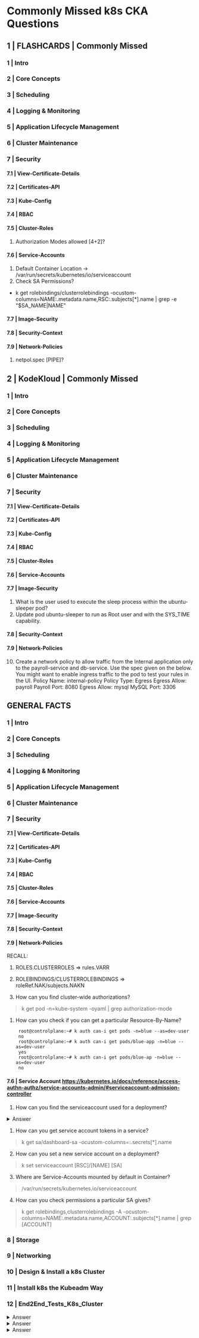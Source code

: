 # Commonly Missed k8s CKA Questions

## 1 | FLASHCARDS | Commonly Missed

### 1 | Intro
### 2 | Core Concepts
### 3 | Scheduling
### 4 | Logging & Monitoring
### 5 | Application Lifecycle Management
### 6 | Cluster Maintenance
### 7 | Security


#### 7.1 | View-Certificate-Details
#### 7.2 | Certificates-API
#### 7.3 | Kube-Config
#### 7.4 | RBAC
#### 7.5 | Cluster-Roles
1) Authorization Modes allowed [4+2]? 
#### 7.6 | Service-Accounts
1) Default Container Location -> /var/run/secrets/kubernetes/io/serviceaccount
2) Check SA Permissions? 
- k get rolebindings/clusterrolebindings -ocustom-columns=NAME:.metadata.name,RSC:.subjects[*].name | grep -e "$SA_NAME\|NAME" 
#### 7.7 | Image-Security

#### 7.8 | Security-Context
#### 7.9 | Network-Policies
1) netpol.spec [PIPE]? 





## 2 | KodeKloud | Commonly Missed

### 1 | Intro
### 2 | Core Concepts
### 3 | Scheduling
### 4 | Logging & Monitoring
### 5 | Application Lifecycle Management
### 6 | Cluster Maintenance
### 7 | Security


#### 7.1 | View-Certificate-Details
#### 7.2 | Certificates-API
#### 7.3 | Kube-Config
#### 7.4 | RBAC
#### 7.5 | Cluster-Roles
#### 7.6 | Service-Accounts
#### 7.7 | Image-Security
1) What is the user used to execute the sleep process within the ubuntu-sleeper pod?
5) Update pod ubuntu-sleeper to run as Root user and with the SYS_TIME capability.
#### 7.8 | Security-Context
#### 7.9 | Network-Policies
10) Create a network policy to allow traffic from the Internal application only to the payroll-service and db-service.
Use the spec given on the below. You might want to enable ingress traffic to the pod to test your rules in the UI.
Policy Name: internal-policy
Policy Type: Egress
Egress Allow: payroll
Payroll Port: 8080
Egress Allow: mysql
MySQL Port: 3306

## GENERAL FACTS

### 1 | Intro
### 2 | Core Concepts
### 3 | Scheduling
### 4 | Logging & Monitoring
### 5 | Application Lifecycle Management
### 6 | Cluster Maintenance
### 7 | Security


#### 7.1 | View-Certificate-Details
#### 7.2 | Certificates-API
#### 7.3 | Kube-Config
#### 7.4 | RBAC
#### 7.5 | Cluster-Roles
#### 7.6 | Service-Accounts
#### 7.7 | Image-Security
#### 7.8 | Security-Context
#### 7.9 | Network-Policies

RECALL:

1) ROLES.CLUSTERROLES => rules.VARR
2) ROLEBINDINGS/CLUSTERROLEBINDINGS => roleRef.NAK/subjects.NAKN


1) How can you find cluster-wide authorizations?
> k get pod -n=kube-system -oyaml | grep authorization-mode


1) How can you check if you can get a particular Resource-By-Name?

        root@controlplane:~# k auth can-i get pods -n=blue --as=dev-user
        no
        root@controlplane:~# k auth can-i get pods/blue-app -n=blue --as=dev-user
        yes
        root@controlplane:~# k auth can-i get pods/blue-ap -n=blue --as=dev-user
        no


#### 7.6 | Service Account  https://kubernetes.io/docs/reference/access-authn-authz/service-accounts-admin/#serviceaccount-admission-controller
1) How can you find the serviceaccount used for a deployment?

<details>
  <summary markdown="span">Answer</summary>

    Check the deployment's PODS (Not Deployment directly)

    controlplane $ k get deploy/web-dashboard -oyaml | grep service
    controlplane $ k get pod/web-dashboard-548dff47bd-l8kd7 -oyaml | grep service
        - mountPath: /var/run/secrets/kubernetes.io/serviceaccount
      serviceAccount: default
      serviceAccountName: default
</details>

1) How can you get service account tokens in a service?
> k get sa/dashboard-sa -ocustom-columns=:.secrets[*].name

2) How can you set a new service account on a deployment?
> k set serviceaccount [RSC]/[NAME] [SA]

3) Where are Service-Accounts mounted by default in Container? 
> /var/run/secrets/kubernetes.io/serviceaccount

4) How can you check permissions a particular SA gives?
> k get rolebindings,clusterrolebindings -A -ocustom-columns=NAME:.metadata.name,ACCOUNT:.subjects[*].name | grep [ACCOUNT]


### 8 | Storage
### 9 | Networking
### 10 | Design & Install a k8s Cluster
### 11 | Install k8s the Kubeadm Way
### 12 | End2End_Tests_K8s_Cluster


<details>
  <summary markdown="span">Answer</summary>

</details>

<details>
  <summary markdown="span">Answer</summary>

</details>

<details>
  <summary markdown="span">Answer</summary>

</details>
